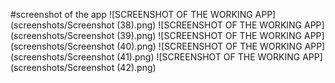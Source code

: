 #screenshot of the app
![SCREENSHOT OF THE WORKING APP](screenshots/Screenshot (38).png)
![SCREENSHOT OF THE WORKING APP](screenshots/Screenshot (39).png)
![SCREENSHOT OF THE WORKING APP](screenshots/Screenshot (40).png)
![SCREENSHOT OF THE WORKING APP](screenshots/Screenshot (41).png)
![SCREENSHOT OF THE WORKING APP](screenshots/Screenshot (42).png)
